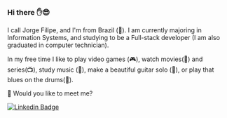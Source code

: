 ### Hi there :hand::sunglasses:

  I call Jorge Filipe, and I'm from Brazil (:sunrise_over_mountains:). I am currently majoring in Information Systems, and studying to be a Full-stack developer (I am also graduated in computer technician).

  In my free time I like to play video games (:video_game:), watch movies(:movie_camera:) and series(:tv:), study music (:musical_score:), make a beautiful guitar solo (:guitar:), or play that blues on the drums(:trumpet:).

  :mag_right: Would you like to meet me?

[![Linkedin Badge](https://img.shields.io/badge/-LinkedIn-blue?style=flat-square&logo=Linkedin&logoColor=white&link=https://www.linkedin.com/in/Jorge-Filipe-Silva)](https://www.linkedin.com/in/fill)
